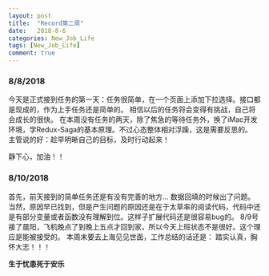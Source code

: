 ```yaml
---
layout: post
title:  "Record第二周"
date:   2018-8-6
categories: New_Job_Life
tags: [New_Job_Life]
comment: true
---
```


### 8/8/2018
今天是正式接到任务的第一天：任务很简单，在一个页面上添加下拉选择。接口都是现成的，作为上手任务还是简单的。
相信以后的任务将会变得有挑战，自己将会成长的很快。
在本周没有任务的两天，除了焦急的等待任务外，换了iMac开发环境，学Redux-Saga的基本原理。不过心态整体相对浮躁，这是需要反思的。
主管说的好：趁早明晰自己的目标，及时行动起来！

静下心，加油！！

### 8/10/2018

首先，前天接到的简单任务还是有没有完善的地方... 数据回填的时候出了问题。当然，原因早已找到，但是产生问题的原因还是在于太草率的阅读代码，代码中还是有部分变量或者函数没有理解到位。这样子扩展代码还是很容易bug的。
8/9号接了晨阳，飞机晚点了到晚上五点才回到家，所以今天上班状态不是很好。这个理应是能被接受的。
本周末要去上海见见世面，工作总结的话还是：
踏实认真，胸怀大志！！！

__生于忧患死于安乐__
